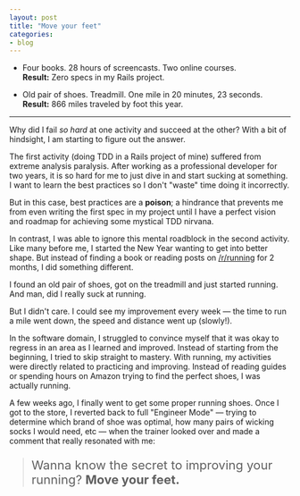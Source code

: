 ```yaml
---
layout: post
title: "Move your feet"
categories:
- blog
---
```


* Four books. 28 hours of screencasts. Two online courses.    
**Result:** Zero specs in my Rails project.

* Old pair of shoes. Treadmill. One mile in 20 minutes, 23 seconds.    
**Result:** 866 miles traveled by foot this year.

---

Why did I fail *so hard* at one activity and succeed at the other? With a bit of hindsight, I am starting to figure out the answer.

The first activity (doing TDD in a Rails project of mine) suffered
from extreme analysis paralysis. After working as a professional developer for
two years, it is so hard for me to just dive in and start sucking at
something. I want to learn the best practices so I don't "waste" time doing it
incorrectly. 

But in this case, best practices are a **poison**; a hindrance that prevents me from 
even writing the first spec in my project until I have a perfect vision and
roadmap for achieving some mystical TDD nirvana.

In contrast, I was able to ignore this mental roadblock in the second activity.
Like many before me, I started the New Year wanting to get into better shape.
But instead of finding a book or reading posts on [/r/running][reddit] for 2 months, 
I did something different.

[reddit]: http://reddit.com/r/running

I found an old pair of shoes, got on the treadmill and just started running. And man, 
did I really suck at running.

But I didn't care. I could see my improvement every week &mdash; the time to run a
mile went down, the speed and distance went up (slowly!).

In the software domain, I struggled to convince myself that it was okay to regress in
an area as I learned and improved. Instead of starting from the beginning, I tried to 
skip straight to mastery. With running, my activities were directly related to 
practicing and improving. Instead of reading guides or spending hours on Amazon trying 
to find the perfect shoes, I was actually running.

A few weeks ago, I finally went to get some proper running shoes. Once I got to the store, I reverted back to full 
"Engineer Mode" &mdash; trying to determine which brand of shoe was optimal, how many 
pairs of wicking socks I would need, etc &mdash; when the trainer looked over and made a 
comment that really resonated with me:

<blockquote>
<p style="font-size: 22px;">Wanna know the secret to improving your running? <strong>Move your feet.</strong></p>
</blockquote>
